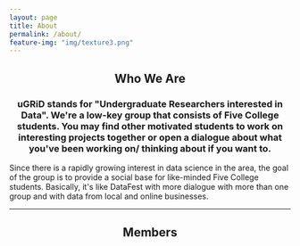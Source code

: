 ```yaml
---
layout: page
title: About
permalink: /about/
feature-img: "img/texture3.png"
---
```


<center><h2>
Who We Are
</h2></center>

<center><h3>
uGRiD stands for "Undergraduate Researchers interested in Data". We're a low-key group that consists of Five College students. You may find other motivated students to work on interesting projects together or open a dialogue about what you've been working on/ thinking about if you want to.
</h3></center>


Since there is a rapidly growing interest in data science in the area, the goal of the group is to provide a social base for like-minded Five College students. Basically, it's like DataFest with more dialogue with more than one group and with data from local and online businesses.


---

<center><h2>
Members
</h2></center>

[TomJeon]: https://github.com/ugriders/ugriders.github.io/blob/master/img/member-photos/tomjeon.jpg "Tom Jeon"

